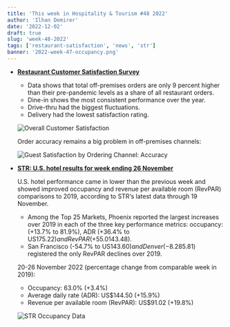 ```yaml
---
title: 'This week in Hospitality & Tourism #48 2022'
author: 'Ilhan Demirer'
date: '2022-12-02'
draft: true
slug: 'week-48-2022'
tags: ['restaurant-satisfaction', 'news', 'str']
banner: '2022-week-47-occupancy.png'
---
```


- **[Restaurant Customer Satisfaction Survey](https://www.qsrmagazine.com/outside-insights/what-billion-data-points-reveal-about-restaurant-industry)**

  - Data shows that total off-premises orders are only 9 percent higher than their pre-pandemic levels as a share of all restaurant orders.
  - Dine-in shows the most consistent performance over the year.
  - Drive-thru had the biggest fluctuations.
  - Delivery had the lowest satisfaction rating.

  ![Overall Customer Satisfaction](/images/blogimages/2022-week-47-overall-satisfaction.png)

  Order accuracy remains a big problem in off-premises channels:

  ![Guest Satisfaction by Ordering Channel: Accuracy](/images/blogimages/2022-week-47-accuracy.png)

- **[STR: U.S. hotel results for week ending 26 November](https://str.com/press-release/str-us-hotel-results-week-ending-26-november)**

  U.S. hotel performance came in lower than the previous week and showed improved occupancy and revenue per available room (RevPAR) comparisons to 2019, according to STR‘s latest data through 19 November.

  - Among the Top 25 Markets, Phoenix reported the largest increases over 2019 in each of the three key performance metrics: occupancy: (+13.7% to 81.9%), ADR (+36.4% to US$175.22) and RevPAR (+55.0% to US$143.48).
  - San Francisco (-54.7% to US$143.60) and Denver (-8.2% to US$85.81) registered the only RevPAR declines over 2019.

  20-26 November 2022 (percentage change from comparable week in 2019):

  - Occupancy: 63.0% (+3.4%)
  - Average daily rate (ADR): US$144.50 (+15.9%)
  - Revenue per available room (RevPAR): US$91.02 (+19.8%)

  ![STR Occupancy Data](/images/blogimages/2022-week-47-occupancy.png)
